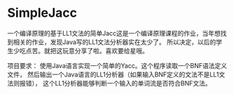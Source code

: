 # SimpleJacc
一个编译原理的基于LL1文法的简单Jacc这是一个编译原理课程的作业，当年想找到相关的作业，发现Java写的LL1文法分析器实在太少了。
   所以决定，以后的学生少吃点苦。就把这玩意分享了啦。喜欢要给星哦。
   
   项目要求：
   使用Java语言实现一个简单的Yacc。这个程序读取一个BNF语法定义文件，
   然后输出一个Java语言的LL1分析器（如果输入BNF定义的文法不是LL1文法则报错），
   这个LL1分析器能够判断一个输入的单词流是否符合BNF文法。
